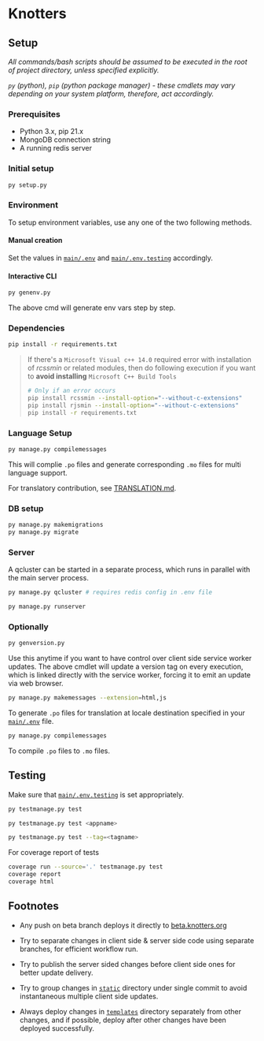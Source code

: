 # Knotters

## Setup

_All commands/bash scripts should be assumed to be executed in the root of project directory, unless specified explicitly._

_`py` (python), `pip` (python package manager) - these cmdlets may vary depending on your system platform, therefore, act accordingly._

### Prerequisites

- Python 3.x, pip 21.x
- MongoDB connection string
- A running redis server

### Initial setup

```bash
py setup.py
```

### Environment

To setup environment variables, use any one of the two following methods.

#### Manual creation

Set the values in [`main/.env`](main/.env) and [`main/.env.testing`](main/.env.testing) accordingly.

#### Interactive CLI

```py
py genenv.py
```

The above cmd will generate env vars step by step.

### Dependencies

```bash
pip install -r requirements.txt
```
> If there's a ```Microsoft Visual c++ 14.0``` required error with installation of _rcssmin_ or related modules, then do following execution if you want to **avoid installing** ```Microsoft C++ Build Tools```
>```bash
> # Only if an error occurs
> pip install rcssmin --install-option="--without-c-extensions"
> pip install rjsmin --install-option="--without-c-extensions"
> pip install -r requirements.txt
> ```

### Language Setup

```bash
py manage.py compilemessages
```

This will complie `.po` files and generate corresponding `.mo` files for multi language support.

For translatory contribution, see [TRANSLATION.md](TRANSLATION.md).

### DB setup

```bash
py manage.py makemigrations
py manage.py migrate
```

### Server

A qcluster can be started in a separate process,
which runs in parallel with the main server process.

```bash
py manage.py qcluster # requires redis config in .env file
```

```bash
py manage.py runserver
```

### Optionally

```bash
py genversion.py
```

Use this anytime if you want to have control over client side service worker updates. The above cmdlet will update a version tag on every execution, which is linked directly with the service worker, forcing it to emit an update via web browser.

```bash
py manage.py makemessages --extension=html,js
```

To generate `.po` files for translation at locale destination specified in your [`main/.env`](main/.env) file.

```bash
py manage.py compilemessages
```

To compile `.po` files to `.mo` files.

## Testing

Make sure that [`main/.env.testing`](main/.env.testing) is set appropriately.

```bash
py testmanage.py test
```

```bash
py testmanage.py test <appname>
```

```bash
py testmanage.py test --tag=<tagname>
```

For coverage report of tests

```bash
coverage run --source='.' testmanage.py test
coverage report
coverage html
```

## Footnotes

- Any push on beta branch deploys it directly to [beta.knotters.org](https://beta.knotters.org)

- Try to separate changes in client side & server side code using separate branches, for efficient workflow run.

- Try to publish the server sided changes before client side ones for better update delivery.

- Try to group changes in [`static`](static) directory under single commit to avoid instantaneous multiple client side updates.

- Always deploy changes in [`templates`](templates) directory separately from other changes, and if possible, deploy after other changes have been deployed successfully.
